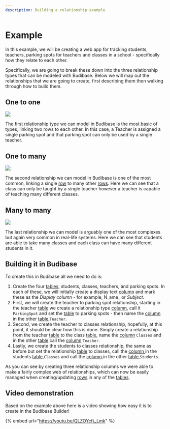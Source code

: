 ```yaml
---
description: Building a relationship example
---
```


# Example

In this example, we will be creating a web app for tracking students, teachers, parking spots for teachers and classes in a school - specifically how they relate to each other.

Specifically, we are going to break these down into the three relationship types that can be modeled with Budibase. Below we will map out the relationships that we are going to create, first describing them then walking through how to build them.

## One to one

![](../../../.gitbook/assets/image%20%286%29.png)

The first relationship type we can model in Budibase is the most basic of types, linking two rows to each other. In this case, a Teacher is assigned a single parking spot and that parking spot can only be used by a single teacher.

## One to many

![](../../../.gitbook/assets/image%20%284%29.png)

The second relationship we can model in Budibase is one of the most common, linking a single [row]() to many other [rows](). Here we can see that a class can only be taught by a single teacher however a teacher is capable of teaching many different classes.

## Many to many

![](../../../.gitbook/assets/image%20%285%29.png)

The last relationship we can model is arguably one of the most complexes but again very common in real-life systems. Here we can see that students are able to take many classes and each class can have many different students in it.

## Building it in Budibase

To create this in Budibase all we need to do is:

1. Create the four [tables](../../tables/), students, classes, teachers, and parking spots. In each of these, we will initially create a display text [column]() and mark these as the _Display column -_ for example, N_ame_ or _Subject_.
2. First, we will create the teacher to parking spot relationship, starting in the teacher [table](../../tables/) we create a relationship type [column](), call it `ParkingSpot` and set the [table](../../tables/) to parking spots - then name the [column ]()in the other [table ](../../tables/)`Teacher`.
3. Second, we create the teacher to classes relationship, hopefully, at this point, it should be clear how this is done. Simply create a relationship from the teacher [table](../../tables/) to the class [table](../../tables/), name the [column]() `Classes` and in the other [table](../../tables/) call the [column]() `Teacher`.
4. Lastly, we create the students to classes relationship, the same as before but set the relationship [table](../../tables/) to classes, call the [column ]()in the students [table ](../../tables/)`Classes` and call the [column ]()in the other [table ](../../tables/)`Students`.

As you can see by creating three relationship columns we were able to make a fairly complex web of relationships, which can now be easily managed when creating/updating [rows]() in any of the [tables](../../tables/).

## Video demonstration

Based on the example above here is a video showing how easy it is to create in the Budibase Builder!

{% embed url="https://youtu.be/QLZOYcf\_Lmk" %}




